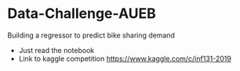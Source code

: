 # Data-Challenge-AUEB
Building a regressor to predict bike sharing demand
* Just read the notebook
* Link to kaggle competition https://www.kaggle.com/c/inf131-2019
